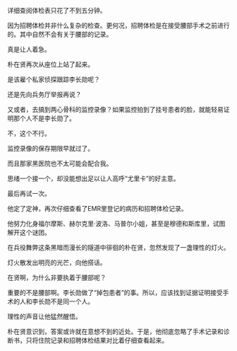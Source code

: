 详细查阅体检表只花了不到五分钟。

因为招聘体检并非什么复杂的检查。更何况，招聘体检是在接受腰部手术之前进行的。其中自然不会有关于腰部的记录。

真是让人着急。

朴在贤再次从座位上站了起来。

是该雇个私家侦探跟踪李长勋呢？

还是先向兵务厅举报再说？

又或者，去搞到两心骨科的监控录像？如果监控拍到了挂号患者的脸，就能轻易证明那个人不是李长勋了。

不，这个不行。

监控录像的保存期限早就过了。

而且那家黑医院也不太可能会配合我。

思绪一个接一个，却没能想出足以让人高呼“尤里卡”的好主意。

最后再试一次。

他定了定神，再次仔细查看了EMR里登记的病历和招聘体检记录。

他努力化身福尔摩斯、赫尔克里·波洛、马普尔小姐，甚至是穆德和斯库里，试图解开这个谜团。

在兵役舞弊这条黑暗而漫长的隧道中徘徊的朴在贤，忽然发现了一盏理性的灯火。

灯火散发出明亮的光芒，向他搭话。

在贤啊，为什么非要执着于腰部呢？

重要的不是腰部啊。李长勋做了“掉包患者”的事。所以，应该找到证据证明接受手术的人和李长勋不是同一个人。

理性的声音让他猛然醒悟。

朴在贤意识到，答案或许就在意想不到的近处。于是，他彻底忽略了手术记录和诊断书，只将住院记录和招聘体检结果对比着仔细查看起来。